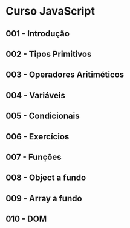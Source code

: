 # Curso JavaScript

## 001 - Introdução

## 002 - Tipos Primitivos

## 003 - Operadores Aritiméticos

## 004 - Variáveis

## 005 - Condicionais

## 006 - Exercícios

## 007 - Funções

## 008 - Object a fundo

## 009 - Array a fundo

## 010 - DOM

